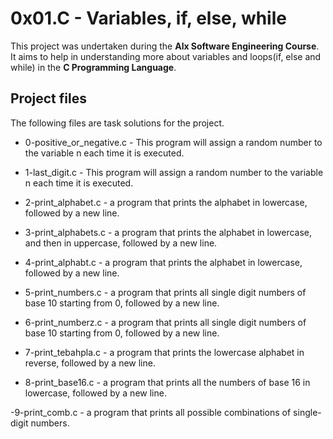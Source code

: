# 0x01.C - Variables, if, else, while

This project was undertaken during the **Alx Software Engineering Course**. It aims to help in
understanding more about variables and loops(if, else and while) in the **C Programming Language**.

## Project files
The following files are task solutions for the project.

- 0-positive_or_negative.c - This program will assign a random number to the variable n each time it is executed.

- 1-last_digit.c - This program will assign a random number to the variable n each time it is executed.

- 2-print_alphabet.c - a program that prints the alphabet in lowercase, followed by a new line.

- 3-print_alphabets.c -  a program that prints the alphabet in lowercase, and then in uppercase, followed by a new line.

- 4-print_alphabt.c - a program that prints the alphabet in lowercase, followed by a new line.

- 5-print_numbers.c - a program that prints all single digit numbers of base 10 starting from 0, followed by a new line.

- 6-print_numberz.c - a program that prints all single digit numbers of base 10 starting from 0, followed by a new line.

- 7-print_tebahpla.c -  a program that prints the lowercase alphabet in reverse, followed by a new line.

- 8-print_base16.c - a program that prints all the numbers of base 16 in lowercase, followed by a new line.

-9-print_comb.c - a program that prints all possible combinations of single-digit numbers.
